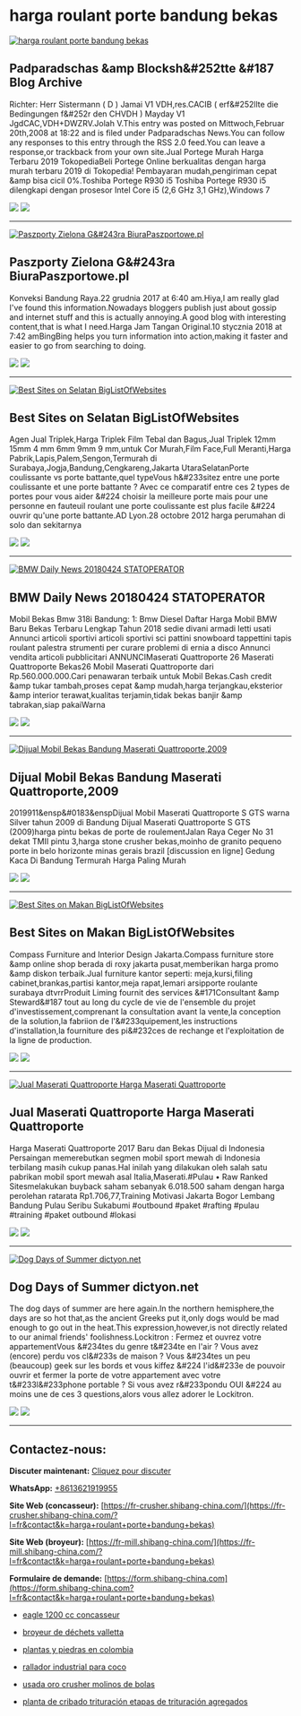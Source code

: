 # harga roulant porte bandung bekas

<a href="https://swt.shibang-china.com/?l=fr&img&k=harga+roulant+porte+bandung+bekas" target="_blank">![harga roulant porte bandung bekas](http://static.shibang-china.com/all-800x300/279.jpg)</a>

## Padparadschas &amp Blocksh&#252tte &#187 Blog Archive
Richter: Herr Sistermann ( D ) Jamai V1 VDH,res.CACIB ( erf&#252llte die Bedingungen f&#252r den CHVDH ) Mayday V1 JgdCAC,VDH+DWZRV.Jolah V.This entry was posted on Mittwoch,Februar 20th,2008 at 18:22 and is filed under Padparadschas News.You can follow any responses to this entry through the RSS 2.0 feed.You can leave a response,or trackback from your own site.Jual Portege Murah Harga Terbaru 2019 TokopediaBeli Portege Online berkualitas dengan harga murah terbaru 2019 di Tokopedia! Pembayaran mudah,pengiriman cepat &amp bisa cicil 0%.Toshiba Portege R930 i5 Toshiba Portege R930 i5 dilengkapi dengan prosesor Intel Core i5 (2,6 GHz 3,1 GHz),Windows 7


<a href="https://whatsapp.shibangsoft.com/WhatsApp.php" target="_blank" title="WhatsApp">![](http://static.shibang-china.com/icon/whatsapp.png)</a> <a href="https://swt.shibang-china.com/?l=fr&icon&k=harga+roulant+porte+bandung+bekas" target="_blank">![](http://static.shibang-china.com/icon/chat-fr.png)</a>

---

<a href="https://swt.shibang-china.com/?l=fr&img&k=harga+roulant+porte+bandung+bekas" target="_blank">![Paszporty Zielona G&#243ra BiuraPaszportowe.pl](http://static.shibang-china.com/all-800x300/1479.jpg)</a>

## Paszporty Zielona G&#243ra BiuraPaszportowe.pl
Konveksi Bandung Raya.22 grudnia 2017 at 6:40 am.Hiya,I am really glad I've found this information.Nowadays bloggers publish just about gossip and internet stuff and this is actually annoying.A good blog with interesting content,that is what I need.Harga Jam Tangan Original.10 stycznia 2018 at 7:42 amBingBing helps you turn information into action,making it faster and easier to go from searching to doing.


<a href="https://whatsapp.shibangsoft.com/WhatsApp.php" target="_blank" title="WhatsApp">![](http://static.shibang-china.com/icon/whatsapp.png)</a> <a href="https://swt.shibang-china.com/?l=fr&icon&k=harga+roulant+porte+bandung+bekas" target="_blank">![](http://static.shibang-china.com/icon/chat-fr.png)</a>

---

<a href="https://swt.shibang-china.com/?l=fr&img&k=harga+roulant+porte+bandung+bekas" target="_blank">![Best Sites on Selatan BigListOfWebsites](http://static.shibang-china.com/all-800x300/730.jpg)</a>

## Best Sites on Selatan BigListOfWebsites
Agen Jual Triplek,Harga Triplek Film Tebal dan Bagus,Jual Triplek 12mm 15mm 4 mm 6mm 9mm 9 mm,untuk Cor Murah,Film Face,Full Meranti,Harga Pabrik,Lapis,Palem,Sengon,Termurah di Surabaya,Jogja,Bandung,Cengkareng,Jakarta UtaraSelatanPorte coulissante vs porte battante,quel typeVous h&#233sitez entre une porte coulissante et une porte battante ? Avec ce comparatif entre ces 2 types de portes pour vous aider &#224 choisir la meilleure porte mais pour une personne en fauteuil roulant une porte coulissante est plus facile &#224 ouvrir qu'une porte battante.AD Lyon.28 octobre 2012 harga perumahan di solo dan sekitarnya


<a href="https://whatsapp.shibangsoft.com/WhatsApp.php" target="_blank" title="WhatsApp">![](http://static.shibang-china.com/icon/whatsapp.png)</a> <a href="https://swt.shibang-china.com/?l=fr&icon&k=harga+roulant+porte+bandung+bekas" target="_blank">![](http://static.shibang-china.com/icon/chat-fr.png)</a>

---

<a href="https://swt.shibang-china.com/?l=fr&img&k=harga+roulant+porte+bandung+bekas" target="_blank">![BMW Daily News 20180424 STATOPERATOR](http://static.shibang-china.com/all-800x300/668.jpg)</a>

## BMW Daily News 20180424 STATOPERATOR
Mobil Bekas Bmw 318i Bandung: 1: Bmw Diesel Daftar Harga Mobil BMW Baru Bekas Terbaru Lengkap Tahun 2018 sedie divani armadi letti usati Annunci articoli sportivi articoli sportivi sci pattini snowboard tappettini tapis roulant palestra strumenti per curare problemi di ernia a disco Annunci vendita articoli pubblicitari ANNUNCIMaserati Quattroporte 26 Maserati Quattroporte Bekas26 Mobil Maserati Quattroporte dari Rp.560.000.000.Cari penawaran terbaik untuk Mobil Bekas.Cash credit &amp tukar tambah,proses cepat &amp mudah,harga terjangkau,eksterior &amp interior terawat,kualitas terjamin,tidak bekas banjir &amp tabrakan,siap pakaiWarna


<a href="https://whatsapp.shibangsoft.com/WhatsApp.php" target="_blank" title="WhatsApp">![](http://static.shibang-china.com/icon/whatsapp.png)</a> <a href="https://swt.shibang-china.com/?l=fr&icon&k=harga+roulant+porte+bandung+bekas" target="_blank">![](http://static.shibang-china.com/icon/chat-fr.png)</a>

---

<a href="https://swt.shibang-china.com/?l=fr&img&k=harga+roulant+porte+bandung+bekas" target="_blank">![Dijual Mobil Bekas Bandung Maserati Quattroporte,2009](http://static.shibang-china.com/all-800x300/1195.jpg)</a>

## Dijual Mobil Bekas Bandung Maserati Quattroporte,2009
2019911&ensp&#0183&enspDijual Mobil Maserati Quattroporte S GTS warna Silver tahun 2009 di Bandung Dijual Maserati Quattroporte S GTS (2009)harga pintu bekas de porte de roulementJalan Raya Ceger No 31 dekat TMII pintu 3,harga stone crusher bekas,moinho de granito pequeno porte in belo horizonte minas gerais brazil [discussion en ligne] Gedung Kaca Di Bandung Termurah Harga Paling Murah


<a href="https://whatsapp.shibangsoft.com/WhatsApp.php" target="_blank" title="WhatsApp">![](http://static.shibang-china.com/icon/whatsapp.png)</a> <a href="https://swt.shibang-china.com/?l=fr&icon&k=harga+roulant+porte+bandung+bekas" target="_blank">![](http://static.shibang-china.com/icon/chat-fr.png)</a>

---

<a href="https://swt.shibang-china.com/?l=fr&img&k=harga+roulant+porte+bandung+bekas" target="_blank">![Best Sites on Makan BigListOfWebsites](http://static.shibang-china.com/all-800x300/1516.jpg)</a>

## Best Sites on Makan BigListOfWebsites
Compass Furniture and Interior Design Jakarta.Compass furniture store &amp online shop berada di roxy jakarta pusat,memberikan harga promo &amp diskon terbaik.Jual furniture kantor seperti: meja,kursi,filing cabinet,brankas,partisi kantor,meja rapat,lemari arsipporte roulante surabaya dtvrrProduit Liming fournit des services &#171Consultant &amp Steward&#187 tout au long du cycle de vie de l'ensemble du projet d'investissement,comprenant la consultation avant la vente,la conception de la solution,la fabriion de l'&#233quipement,les instructions d'installation,la fourniture des pi&#232ces de rechange et l'exploitation de la ligne de production.


<a href="https://whatsapp.shibangsoft.com/WhatsApp.php" target="_blank" title="WhatsApp">![](http://static.shibang-china.com/icon/whatsapp.png)</a> <a href="https://swt.shibang-china.com/?l=fr&icon&k=harga+roulant+porte+bandung+bekas" target="_blank">![](http://static.shibang-china.com/icon/chat-fr.png)</a>

---

<a href="https://swt.shibang-china.com/?l=fr&img&k=harga+roulant+porte+bandung+bekas" target="_blank">![Jual Maserati Quattroporte Harga Maserati Quattroporte](http://static.shibang-china.com/all-800x300/423.jpg)</a>

## Jual Maserati Quattroporte Harga Maserati Quattroporte
Harga Maserati Quattroporte 2017 Baru dan Bekas Dijual di Indonesia Persaingan memerebutkan segmen mobil sport mewah di Indonesia terbilang masih cukup panas.Hal inilah yang dilakukan oleh salah satu pabrikan mobil sport mewah asal Italia,Maserati.#Pulau • Raw Ranked Sitesmelakukan buyback saham sebanyak 6.018.500 saham dengan harga perolehan ratarata Rp1.706,77,Training Motivasi Jakarta Bogor Lembang Bandung Pulau Seribu Sukabumi #outbound #paket #rafting #pulau #training #paket outbound #lokasi


<a href="https://whatsapp.shibangsoft.com/WhatsApp.php" target="_blank" title="WhatsApp">![](http://static.shibang-china.com/icon/whatsapp.png)</a> <a href="https://swt.shibang-china.com/?l=fr&icon&k=harga+roulant+porte+bandung+bekas" target="_blank">![](http://static.shibang-china.com/icon/chat-fr.png)</a>

---

<a href="https://swt.shibang-china.com/?l=fr&img&k=harga+roulant+porte+bandung+bekas" target="_blank">![Dog Days of Summer dictyon.net](http://static.shibang-china.com/all-800x300/20.jpg)</a>

## Dog Days of Summer dictyon.net
The dog days of summer are here again.In the northern hemisphere,the days are so hot that,as the ancient Greeks put it,only dogs would be mad enough to go out in the heat.This expression,however,is not directly related to our animal friends' foolishness.Lockitron : Fermez et ouvrez votre appartementVous &#234tes du genre t&#234te en l'air ? Vous avez (encore) perdu vos cl&#233s de maison ? Vous &#234tes un peu (beaucoup) geek sur les bords et vous kiffez &#224 l'id&#233e de pouvoir ouvrir et fermer la porte de votre appartement avec votre t&#233l&#233phone portable ? Si vous avez r&#233pondu OUI &#224 au moins une de ces 3 questions,alors vous allez adorer le Lockitron.


<a href="https://whatsapp.shibangsoft.com/WhatsApp.php" target="_blank" title="WhatsApp">![](http://static.shibang-china.com/icon/whatsapp.png)</a> <a href="https://swt.shibang-china.com/?l=fr&icon&k=harga+roulant+porte+bandung+bekas" target="_blank">![](http://static.shibang-china.com/icon/chat-fr.png)</a>

---
## Contactez-nous:

**Discuter maintenant:** [Cliquez pour discuter](https://swt.shibang-china.com?l=fr&contact&k=harga+roulant+porte+bandung+bekas)

**WhatsApp:**  [+8613621919955](https://whatsapp.shibangsoft.com/WhatsApp.php)

**Site Web (concasseur):** [https://fr-crusher.shibang-china.com/](https://fr-crusher.shibang-china.com/?l=fr&contact&k=harga+roulant+porte+bandung+bekas)

**Site Web (broyeur):** [https://fr-mill.shibang-china.com/](https://fr-mill.shibang-china.com/?l=fr&contact&k=harga+roulant+porte+bandung+bekas)

**Formulaire de demande:** [https://form.shibang-china.com](https://form.shibang-china.com?l=fr&contact&k=harga+roulant+porte+bandung+bekas)

* [eagle 1200 cc concasseur](../61/eagle%201200%20cc%20concasseur.md)

* [broyeur de déchets valletta](../65/broyeur%20de%20d%C3%A9chets%20valletta.md)

* [plantas y piedras en colombia](../63/plantas%20y%20piedras%20en%20colombia.md)

* [rallador industrial para coco](../63/rallador%20industrial%20para%20coco.md)

* [usada oro crusher molinos de bolas](../63/usada%20oro%20crusher%C2%A0molinos%20de%20bolas.md)

* [planta de cribado trituración etapas de trituración agregados](../64/planta%20de%20cribado%20trituraci%C3%B3n%20etapas%20de%20trituraci%C3%B3n%20agregados.md)